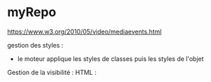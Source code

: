 # myRepo
https://www.w3.org/2010/05/video/mediaevents.html


gestion des styles :
- le moteur applique les styles de classes puis les styles de l'objet

Gestion de la visibilité :
HTML : <div id="badge" class="coinHD" style="visibility:hidden;">
JS : 
    document.getElementById("badge").style.visibility = "visible";
ou
	myBadge = document.getElementById('badge');
	myBadge.visibility = "hidden";

visibility garde l'espace de l'objet sur la page. Equivaud à un opacity=0%
alors que "display: none;" enlève la réservation d'espace

Gestion de la valeur d'un Label :
document.getElementById("LR1").innerHTML = "une main";

Gestion des vidéos
- Il faut d'abord "rembobiner" la vidéo pour obtenir sa longueur


Gestion des actions
- la vidéo s'encadre en vert dès qu'il y a une action en cours
- on possède un catalogue d'actions


**************************************
               A FAIRE
**************************************

- Lire les actions depuis un fichir du même nom que la vidéo
- Compter les points
- Gérer une action qui attend une clic de l'utilisateur
- Gérer une action qui affiche une faute que l'utilisateur n'a pas vu
- Gérer l'affichage des contrôles selon les besoins
- proposer une liste de vidéos à l'utilisateur
